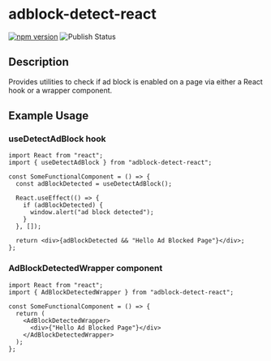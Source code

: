 # adblock-detect-react

[![npm version](https://badge.fury.io/js/adblock-detect-react.svg)](https://www.npmjs.com/package/adblock-detect-react)
![Publish Status](https://github.com/aruniverse/adblock-detect-react/workflows/Publish%20Package%20Pipeline/badge.svg)

## Description

Provides utilities to check if ad block is enabled on a page via either a React hook or a wrapper component.

## Example Usage

### useDetectAdBlock hook

```tsx
import React from "react";
import { useDetectAdBlock } from "adblock-detect-react";

const SomeFunctionalComponent = () => {
  const adBlockDetected = useDetectAdBlock();

  React.useEffect(() => {
    if (adBlockDetected) {
      window.alert("ad block detected");
    }
  }, []);

  return <div>{adBlockDetected && "Hello Ad Blocked Page"}</div>;
};
```

### AdBlockDetectedWrapper component

```tsx
import React from "react";
import { AdBlockDetectedWrapper } from "adblock-detect-react";

const SomeFunctionalComponent = () => {
  return (
    <AdBlockDetectedWrapper>
      <div>{"Hello Ad Blocked Page"}</div>
    </AdBlockDetectedWrapper>
  );
};
```
